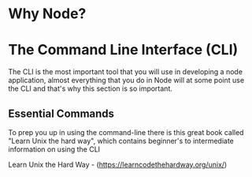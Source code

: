 # Why Node?



# The Command Line Interface (CLI)

The CLI is the most important tool that you will use in developing a node application, almost everything that you do in Node will at some point use the CLI and that's why this section is so important.



## Essential Commands

To prep you up in using the command-line there is this great book called "Learn Unix the hard way", which contains beginner's to intermediate information on using the CLI

Learn Unix the Hard Way - (https://learncodethehardway.org/unix/)

